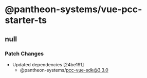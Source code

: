 # @pantheon-systems/vue-pcc-starter-ts

## null

### Patch Changes

- Updated dependencies [24be191]
  - @pantheon-systems/pcc-vue-sdk@3.3.0
